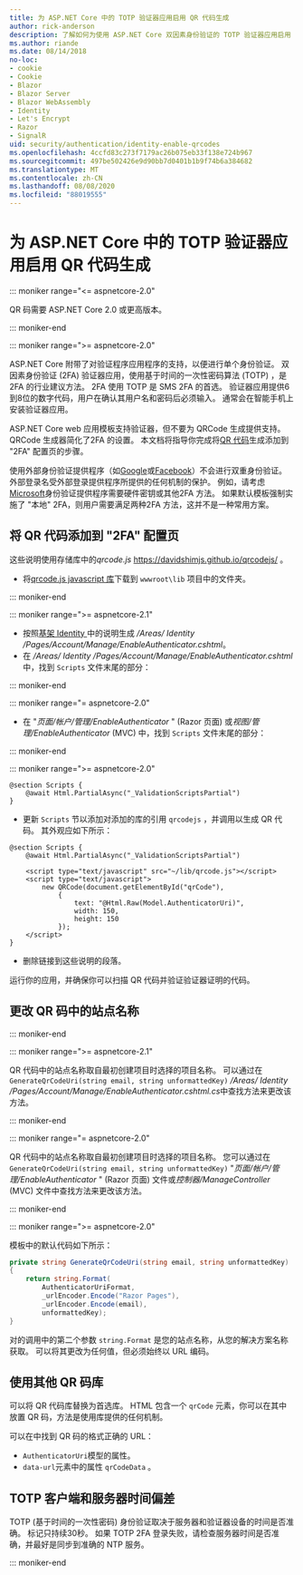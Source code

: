 ```yaml
---
title: 为 ASP.NET Core 中的 TOTP 验证器应用启用 QR 代码生成
author: rick-anderson
description: 了解如何为使用 ASP.NET Core 双因素身份验证的 TOTP 验证器应用启用 QR 码生成。
ms.author: riande
ms.date: 08/14/2018
no-loc:
- cookie
- Cookie
- Blazor
- Blazor Server
- Blazor WebAssembly
- Identity
- Let's Encrypt
- Razor
- SignalR
uid: security/authentication/identity-enable-qrcodes
ms.openlocfilehash: 4ccfd83c273f7179ac26b075eb33f138e724b967
ms.sourcegitcommit: 497be502426e9d90bb7d0401b1b9f74b6a384682
ms.translationtype: MT
ms.contentlocale: zh-CN
ms.lasthandoff: 08/08/2020
ms.locfileid: "88019555"
---
```

# <a name="enable-qr-code-generation-for-totp-authenticator-apps-in-aspnet-core"></a>为 ASP.NET Core 中的 TOTP 验证器应用启用 QR 代码生成

::: moniker range="<= aspnetcore-2.0"

QR 码需要 ASP.NET Core 2.0 或更高版本。

::: moniker-end

::: moniker range=">= aspnetcore-2.0"

ASP.NET Core 附带了对验证程序应用程序的支持，以便进行单个身份验证。 双因素身份验证 (2FA) 验证器应用，使用基于时间的一次性密码算法 (TOTP) ，是2FA 的行业建议方法。 2FA 使用 TOTP 是 SMS 2FA 的首选。 验证器应用提供6到8位的数字代码，用户在确认其用户名和密码后必须输入。 通常会在智能手机上安装验证器应用。

ASP.NET Core web 应用模板支持验证器，但不要为 QRCode 生成提供支持。 QRCode 生成器简化了2FA 的设置。 本文档将指导你完成将[QR 代码](https://wikipedia.org/wiki/QR_code)生成添加到 "2FA" 配置页的步骤。

使用外部身份验证提供程序（如[Google](xref:security/authentication/google-logins)或[Facebook](xref:security/authentication/facebook-logins)）不会进行双重身份验证。 外部登录名受外部登录提供程序所提供的任何机制的保护。 例如，请考虑[Microsoft](xref:security/authentication/microsoft-logins)身份验证提供程序需要硬件密钥或其他2FA 方法。 如果默认模板强制实施了 "本地" 2FA，则用户需要满足两种2FA 方法，这并不是一种常用方案。

## <a name="adding-qr-codes-to-the-2fa-configuration-page"></a>将 QR 代码添加到 "2FA" 配置页

这些说明使用存储库中的*qrcode.js* https://davidshimjs.github.io/qrcodejs/ 。

* 将[qrcode.js javascript 库](https://davidshimjs.github.io/qrcodejs/)下载到 `wwwroot\lib` 项目中的文件夹。

::: moniker-end

::: moniker range=">= aspnetcore-2.1"

* 按照[基架 Identity ](xref:security/authentication/scaffold-identity)中的说明生成 */Areas/ Identity /Pages/Account/Manage/EnableAuthenticator.cshtml*。
* 在 */Areas/ Identity /Pages/Account/Manage/EnableAuthenticator.cshtml*中，找到 `Scripts` 文件末尾的部分：

::: moniker-end

::: moniker range="= aspnetcore-2.0"

* 在 "*页面/帐户/管理/EnableAuthenticator* " (Razor 页面) 或*视图/管理/EnableAuthenticator* (MVC) 中，找到 `Scripts` 文件末尾的部分：

::: moniker-end

::: moniker range=">= aspnetcore-2.0"

```cshtml
@section Scripts {
    @await Html.PartialAsync("_ValidationScriptsPartial")
}
```

* 更新 `Scripts` 节以添加对添加的库的引用 `qrcodejs` ，并调用以生成 QR 代码。 其外观应如下所示：

```cshtml
@section Scripts {
    @await Html.PartialAsync("_ValidationScriptsPartial")

    <script type="text/javascript" src="~/lib/qrcode.js"></script>
    <script type="text/javascript">
        new QRCode(document.getElementById("qrCode"),
            {
                text: "@Html.Raw(Model.AuthenticatorUri)",
                width: 150,
                height: 150
            });
    </script>
}
```

* 删除链接到这些说明的段落。

运行你的应用，并确保你可以扫描 QR 代码并验证验证器证明的代码。

## <a name="change-the-site-name-in-the-qr-code"></a>更改 QR 码中的站点名称

::: moniker-end

::: moniker range=">= aspnetcore-2.1"

QR 代码中的站点名称取自最初创建项目时选择的项目名称。 可以通过在 `GenerateQrCodeUri(string email, string unformattedKey)` */Areas/ Identity /Pages/Account/Manage/EnableAuthenticator.cshtml.cs*中查找方法来更改该方法。

::: moniker-end

::: moniker range="= aspnetcore-2.0"

QR 代码中的站点名称取自最初创建项目时选择的项目名称。 您可以通过在 `GenerateQrCodeUri(string email, string unformattedKey)` "*页面/帐户/管理/EnableAuthenticator* " (Razor 页面) 文件或*控制器/ManageController* (MVC) 文件中查找方法来更改该方法。

::: moniker-end

::: moniker range=">= aspnetcore-2.0"

模板中的默认代码如下所示：

```csharp
private string GenerateQrCodeUri(string email, string unformattedKey)
{
    return string.Format(
        AuthenticatorUriFormat,
        _urlEncoder.Encode("Razor Pages"),
        _urlEncoder.Encode(email),
        unformattedKey);
}
```

对的调用中的第二个参数 `string.Format` 是您的站点名称，从您的解决方案名称获取。 可以将其更改为任何值，但必须始终以 URL 编码。

## <a name="using-a-different-qr-code-library"></a>使用其他 QR 码库

可以将 QR 代码库替换为首选库。 HTML 包含一个 `qrCode` 元素，你可以在其中放置 QR 码，方法是使用库提供的任何机制。

可以在中找到 QR 码的格式正确的 URL：

* `AuthenticatorUri`模型的属性。
* `data-url`元素中的属性 `qrCodeData` 。

## <a name="totp-client-and-server-time-skew"></a>TOTP 客户端和服务器时间偏差

TOTP (基于时间的一次性密码) 身份验证取决于服务器和验证器设备的时间是否准确。 标记只持续30秒。 如果 TOTP 2FA 登录失败，请检查服务器时间是否准确，并最好是同步到准确的 NTP 服务。

::: moniker-end
